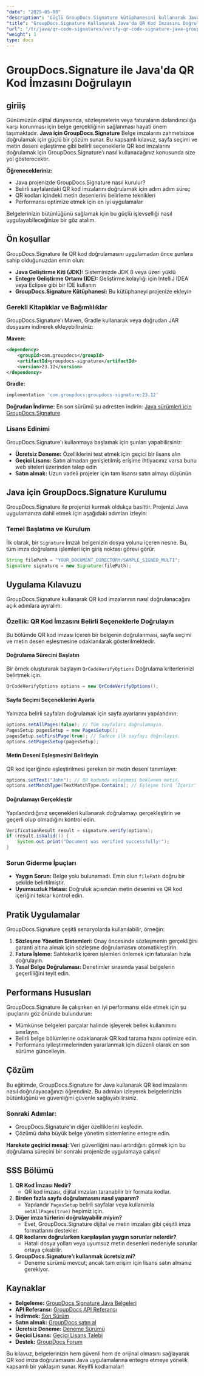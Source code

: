 ```yaml
---
"date": "2025-05-08"
"description": "Güçlü GroupDocs.Signature kütüphanesini kullanarak Java'da QR kod imzalarını nasıl doğrulayacağınızı öğrenin. Bu kılavuz, kurulum, doğrulama seçenekleri ve en iyi uygulamaları ele almaktadır."
"title": "GroupDocs.Signature Kullanarak Java'da QR Kod İmzasını Doğrulama - Kapsamlı Bir Kılavuz"
"url": "/tr/java/qr-code-signatures/verify-qr-code-signature-java-groupdocs-signature/"
"weight": 1
type: docs
---
```

# GroupDocs.Signature ile Java'da QR Kod İmzasını Doğrulayın

## giriiş

Günümüzün dijital dünyasında, sözleşmelerin veya faturaların dolandırıcılığa karşı korunması için belge gerçekliğinin sağlanması hayati önem taşımaktadır. **Java için GroupDocs.Signature** Belge imzalarını zahmetsizce doğrulamak için güçlü bir çözüm sunar. Bu kapsamlı kılavuz, sayfa seçimi ve metin deseni eşleştirme gibi belirli seçeneklerle QR kod imzalarını doğrulamak için GroupDocs.Signature'ı nasıl kullanacağınız konusunda size yol gösterecektir.

**Öğrenecekleriniz:**

- Java projenizde GroupDocs.Signature nasıl kurulur?
- Belirli sayfalardaki QR kod imzalarını doğrulamak için adım adım süreç
- QR kodları içindeki metin desenlerini belirleme teknikleri
- Performansı optimize etmek için en iyi uygulamalar

Belgelerinizin bütünlüğünü sağlamak için bu güçlü işlevselliği nasıl uygulayabileceğinize bir göz atalım.

## Ön koşullar

GroupDocs.Signature ile QR kod doğrulamasını uygulamadan önce şunlara sahip olduğunuzdan emin olun:

- **Java Geliştirme Kiti (JDK):** Sisteminizde JDK 8 veya üzeri yüklü
- **Entegre Geliştirme Ortamı (IDE):** Geliştirme kolaylığı için IntelliJ IDEA veya Eclipse gibi bir IDE kullanın
- **GroupDocs.Signature Kütüphanesi:** Bu kütüphaneyi projenize ekleyin

### Gerekli Kitaplıklar ve Bağımlılıklar

GroupDocs.Signature'ı Maven, Gradle kullanarak veya doğrudan JAR dosyasını indirerek ekleyebilirsiniz:

**Maven:**

```xml
<dependency>
    <groupId>com.groupdocs</groupId>
    <artifactId>groupdocs-signature</artifactId>
    <version>23.12</version>
</dependency>
```

**Gradle:**

```gradle
implementation 'com.groupdocs:groupdocs-signature:23.12'
```

**Doğrudan İndirme:** 
En son sürümü şu adresten indirin: [Java sürümleri için GroupDocs.Signature](https://releases.groupdocs.com/signature/java/).

### Lisans Edinimi

GroupDocs.Signature'ı kullanmaya başlamak için şunları yapabilirsiniz:

- **Ücretsiz Deneme:** Özelliklerini test etmek için geçici bir lisans alın
- **Geçici Lisans:** Satın almadan genişletilmiş erişime ihtiyacınız varsa bunu web siteleri üzerinden talep edin
- **Satın almak:** Uzun vadeli projeler için tam lisansı satın almayı düşünün

## Java için GroupDocs.Signature Kurulumu

GroupDocs.Signature ile projenizi kurmak oldukça basittir. Projenizi Java uygulamanıza dahil etmek için aşağıdaki adımları izleyin:

### Temel Başlatma ve Kurulum

İlk olarak, bir `Signature` İmzalı belgenizin dosya yolunu içeren nesne. Bu, tüm imza doğrulama işlemleri için giriş noktası görevi görür.

```java
String filePath = "YOUR_DOCUMENT_DIRECTORY/SAMPLE_SIGNED_MULTI";
Signature signature = new Signature(filePath);
```

## Uygulama Kılavuzu

GroupDocs.Signature kullanarak QR kod imzalarının nasıl doğrulanacağını açık adımlara ayıralım:

### Özellik: QR Kod İmzasını Belirli Seçeneklerle Doğrulayın

Bu bölümde QR kod imzası içeren bir belgenin doğrulanması, sayfa seçimi ve metin desen eşleşmesine odaklanılarak gösterilmektedir.

#### Doğrulama Sürecini Başlatın

Bir örnek oluşturarak başlayın `QrCodeVerifyOptions` Doğrulama kriterlerinizi belirtmek için.

```java
QrCodeVerifyOptions options = new QrCodeVerifyOptions();
```

#### Sayfa Seçimi Seçeneklerini Ayarla

Yalnızca belirli sayfaları doğrulamak için sayfa ayarlarını yapılandırın:

```java
options.setAllPages(false); // Tüm sayfaları doğrulamayın.
PagesSetup pagesSetup = new PagesSetup();
pagesSetup.setFirstPage(true); // Sadece ilk sayfayı doğrulayın.
options.setPagesSetup(pagesSetup);
```

#### Metin Deseni Eşleşmesini Belirleyin

QR kod içeriğinde eşleştirilmesi gereken bir metin deseni tanımlayın:

```java
options.setText("John"); // QR kodunda eşleşmesi beklenen metin.
options.setMatchType(TextMatchType.Contains); // Eşleşme türü 'İçerir' olarak ayarlandı.
```

#### Doğrulamayı Gerçekleştir

Yapılandırdığınız seçenekleri kullanarak doğrulamayı gerçekleştirin ve geçerli olup olmadığını kontrol edin.

```java
VerificationResult result = signature.verify(options);
if (result.isValid()) {
    System.out.print("Document was verified successfully!");
}
```

### Sorun Giderme İpuçları

- **Yaygın Sorun:** Belge yolu bulunamadı. Emin olun `filePath` doğru bir şekilde belirtilmiştir.
- **Uyumsuzluk Hatası:** Doğruluk açısından metin desenini ve QR kod içeriğini tekrar kontrol edin.

## Pratik Uygulamalar

GroupDocs.Signature çeşitli senaryolarda kullanılabilir, örneğin:

1. **Sözleşme Yönetim Sistemleri:** Onay öncesinde sözleşmenin gerçekliğini garanti altına almak için sözleşme doğrulamasını otomatikleştirin.
2. **Fatura İşleme:** Sahtekarlık içeren işlemleri önlemek için faturaları hızla doğrulayın.
3. **Yasal Belge Doğrulaması:** Denetimler sırasında yasal belgelerin geçerliliğini teyit edin.

## Performans Hususları

GroupDocs.Signature ile çalışırken en iyi performansı elde etmek için şu ipuçlarını göz önünde bulundurun:

- Mümkünse belgeleri parçalar halinde işleyerek bellek kullanımını sınırlayın.
- Belirli belge bölümlerine odaklanarak QR kod tarama hızını optimize edin.
- Performans iyileştirmelerinden yararlanmak için düzenli olarak en son sürüme güncelleyin.

## Çözüm

Bu eğitimde, GroupDocs.Signature for Java kullanarak QR kod imzalarını nasıl doğrulayacağınızı öğrendiniz. Bu adımları izleyerek belgelerinizin bütünlüğünü ve güvenliğini güvenle sağlayabilirsiniz. 

### Sonraki Adımlar:

- GroupDocs.Signature'ın diğer özelliklerini keşfedin.
- Çözümü daha büyük belge yönetim sistemlerine entegre edin.

**Harekete geçirici mesaj:** Veri güvenliğini nasıl artırdığını görmek için bu doğrulama sürecini bir sonraki projenizde uygulamaya çalışın!

## SSS Bölümü

1. **QR Kod İmzası Nedir?**
   - QR kod imzası, dijital imzaları taranabilir bir formata kodlar.
2. **Birden fazla sayfa doğrulamasını nasıl yaparım?**
   - Yapılandır `PagesSetup` belirli sayfalar veya kullanımla `setAllPages(true)` hepimiz için.
3. **Diğer imza türlerini doğrulayabilir miyim?**
   - Evet, GroupDocs.Signature dijital ve metin imzaları gibi çeşitli imza formatlarını destekler.
4. **QR kodlarını doğrularken karşılaşılan yaygın sorunlar nelerdir?**
   - Hatalı dosya yolları veya uyumsuz metin desenleri nedeniyle sorunlar ortaya çıkabilir.
5. **GroupDocs.Signature'ı kullanmak ücretsiz mi?**
   - Deneme sürümü mevcut; ancak tam erişim için lisans satın almanız gerekiyor.

## Kaynaklar

- **Belgeleme:** [GroupDocs.Signature Java Belgeleri](https://docs.groupdocs.com/signature/java/)
- **API Referansı:** [GroupDocs API Referansı](https://reference.groupdocs.com/signature/java/)
- **İndirmek:** [Son Sürüm](https://releases.groupdocs.com/signature/java/)
- **Satın almak:** [GroupDocs satın al](https://purchase.groupdocs.com/buy)
- **Ücretsiz Deneme:** [Deneme Sürümü](https://releases.groupdocs.com/signature/java/)
- **Geçici Lisans:** [Geçici Lisans Talebi](https://purchase.groupdocs.com/temporary-license/)
- **Destek:** [GroupDocs Forum](https://forum.groupdocs.com/c/signature/)

Bu kılavuz, belgelerinizin hem güvenli hem de orijinal olmasını sağlayarak QR kod imza doğrulamasını Java uygulamalarına entegre etmeye yönelik kapsamlı bir yaklaşım sunar. Keyifli kodlamalar!